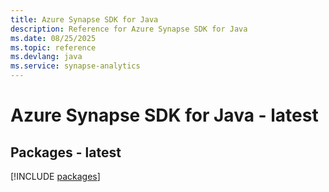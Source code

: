 ```yaml
---
title: Azure Synapse SDK for Java
description: Reference for Azure Synapse SDK for Java
ms.date: 08/25/2025
ms.topic: reference
ms.devlang: java
ms.service: synapse-analytics
---
```

# Azure Synapse SDK for Java - latest
## Packages - latest
[!INCLUDE [packages](synapse-index.md)]
